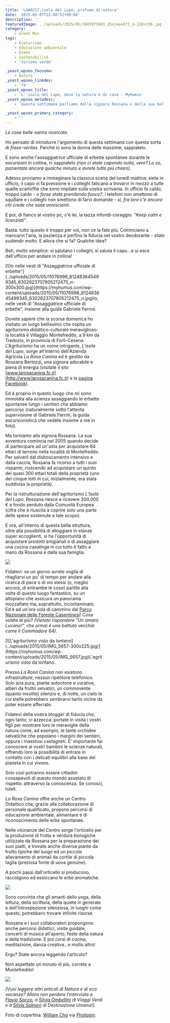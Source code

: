 ```yaml
---
title: 'L&#8217;isola del Lupo, profumo di natura'
date: '2015-05-07T12:08:52+00:00'
description: ''
featuredImage: ../uploads/2015/05/2603975983_25e14ee6f1_o-150x150.jpg
category:
    - Green Mix
tags:
    - Ecoturismo
    - Educazione ambientale
    - Green
    - Sostenibilità
    - 'turismo verde'

_yoast_wpseo_focuskw:
    - Natura
_yoast_wpseo_linkdex:
    - '74'
_yoast_wpseo_title:
    - 'L''isola del Lupo, dove la natura è di casa - MyHumus'
_yoast_wpseo_metadesc:
    - 'Questa settimana parliamo della signora Rossana e della sua bellissima avventura in difesa della natura e della biodiversità.'

_yoast_wpseo_primary_category:
    - ''
---
```



*Le cose belle vanno ricercate.*

Ho pensato di introdurre l'argomento di questa settimana con questa sorta di *frase-veritas*. Perché io sono la donna delle massime, sappiatelo.

E sono anche l'assaggiatrice ufficiale di erbette spontanee durante le escursioni in collina, ri-sappiatelo *(non ci state capendo nulla, vero? Lo so, pazientate ancora qualche minuto e avrete tutto più chiaro).*

Adesso proviamo a immaginare la classica scena del lunedì mattina: siete in ufficio, il capo vi fa pressione e i colleghi faticano a trovarvi in mezzo a tutte quelle scartoffie che sono impilate sulla vostra scrivania. In ufficio fa caldo, troppo caldo - *o forse state prendendo fuoco?*, i telefoni non smettono di squillare e i colleghi non smettono di farvi domande - *sì, fra loro c'è ancora chi crede che siate onniscienti*.

E poi, di fianco al vostro pc, c'è lei, la tazza infondi-coraggio: "*Keep calm e licenziati"*.

Basta: tutto questo è troppo per voi, non ce la fate più. Cominciano a mancarvi l'aria, la pazienza e perfino la fiducia nel vostro deodorante - *state sudando molto*. E allora che si fa? Qualche idea?

Beh, molto semplice: si salutano i colleghi, si saluta il capo...e si esce dall'ufficio per andare in collina!

<div class="wp-caption alignright" id="attachment_1551" style="width: 298px">[![Io nelle vesti di "Assaggiatrice ufficiale di erbette"](../uploads/2015/05/11076998_812483645499345_6302623707805212475_n-300x300.jpg)](https://myhumus.com/wp-content/uploads/2015/05/11076998_812483645499345_6302623707805212475_n.jpg)Io, nelle vesti di "Assaggiatrice ufficiale di erbette", insieme alla guida Gabriele Ferrini.

Dovete sapere che la scorsa domenica ho visitato un luogo bellissimo che ospita un agriturismo didattico-culturale meraviglioso: la località è Villaggio Montefreddo, a 9 km da Tredozio, in provincia di Forlì-Cesena. L'Agriturismo ha un nome intrigante, *L'isola del Lupo*, sorge all'interno dell'Azienda Agricola *La Rosa Canina* ed è gestito da Rossana Bertozzi, una signora adorabile e piena di energia (visitate il sito [www.larosacanina.fc.it](http://www.larosacanina.fc.it) e la [pagina Facebook](https://www.facebook.com/IsolaLupo)).

Ed è proprio in questo luogo che mi sono immolata alla scienza assaggiando le erbette spontanee lungo i sentieri che abbiamo percorso (naturalmente sotto l'attenta supervisione di Gabriele Ferrini, la guida escursionistica che vedete insieme a me in foto).

Ma torniamo alla signora Rossana. La sua avventura comincia nel 2005 quando decide di partecipare ad un'asta per acquistare 84 ettari di terreno nella località di Montefreddo. Per salvarli dal disboscamento intensivo e dalla caccia, Rossana fa ricorso a tutti i suoi risparmi, riuscendo ad acquistare un quinto dei quasi 300 ettari totali della proprietà (uno dei cinque lotti in cui, inizialmente, era stata suddivisa la proprietà).

Per la ristrutturazione dell'agriturismo *L'Isola del Lupo*, Rossana riesce a ricevere 300.000 € a fondo perduto dalla Comunità Europea (cifra che è riuscita a coprire solo una parte delle spese sostenute a tale scopo).

E ora, all'interno di questa bella struttura, oltre alla possibilità di alloggiare in stanze super accoglienti, si ha l'opportunità di acquistare prodotti artigianali e di assaggiare una cucina casalinga in cui tutto è fatto a mano da Rossana e dalla sua famiglia.

![](https://myhumus.com/nextgen-attach_to_post/preview/id--1563)

Fidatevi: se un giorno avrete voglia di ritagliarvi un po' di tempo per andare alla ricerca di pace o di voi stessi (o, meglio ancora, di entrambe le cose) partite alla volta di questo luogo fantastico, su un altopiano che assicura un panorama mozzafiato ma, soprattutto, incontaminato. Ed è ad un'ora sola di cammino dal [Parco Nazionale delle Foreste Casentinesi](http://www.parcoforestecasentinesi.it/pfc/index.php?option=com_inclusore_homepage&lang=it&jos_change_template=pfc_homepage)! Cosa volete di più? *(Vietato rispondere "Un amaro Lucano!", che ormai è una battuta vecchia come il Commodore 64).*

<div class="wp-caption alignright" id="attachment_1565" style="width: 310px">[![L'agriturismo visto da lontano](../uploads/2015/05/IMG_5657-300x225.jpg)](https://myhumus.com/wp-content/uploads/2015/05/IMG_5657.jpg)L'agriturismo visto da lontano.

Presso *La Rosa Canina* non esistono infrastrutture, nessun ripetitore telefonico. Solo aria pura, piante autoctone e curative, alberi da frutto selvatici, un commovente (quanto insolito) silenzio e, di notte, un cielo le cui stelle potrebbero sembrarvi tanto vicine da poter essere afferrate.

Fidatevi della vostra blogger di fiducia che, ogni tanto, ci azzecca: portate in visita i vostri figli per mostrare loro le meraviglie della natura come, ad esempio, le tante orchidee selvatiche che popolano i margini dei sentieri, oppure i maestosi castagneti. E' importante far conoscere ai vostri bambini le scienze naturali, offrendo loro la possibilità di entrare in contatto con i delicati equilibri alla base del pianeta in cui vivono.

Solo così potranno essere cittadini consapevoli di questo mondo assetato di rispetto: attraverso la conoscenza. Se conosci, tuteli.

*La Rosa Canina* offre anche un Centro Didattico che, grazie alla collaborazione di personale qualificato, propone percorsi di educazione ambientale, alimentare e di riconoscimento delle erbe spontanee.

Nelle vicinanze del Centro sorge l'orticello per la produzione di frutta e verdura biologiche utilizzate da Rossana per la preparazione dei suoi piatti, e trovate anche diverse piante da frutto tipiche del luogo ed un piccolo allevamento di animali da cortile di piccola taglia (preziosa fonte di uova genuine).

A pochi passi dall'orticello si producono, raccolgono ed essiccano le erbe aromatiche.

![](https://myhumus.com/nextgen-attach_to_post/preview/id--1575)

Sono convinta che gli amanti dello yoga, della lettura, della scrittura, della quiete in generale e dell'introspezione silenziosa, in luoghi come questo, potrebbero trovare infinite risorse.

Rossana e i suoi collaboratori propongono anche percorsi didattici, visite guidate, concerti di musica all'aperto, feste della natura e della tradizione. E poi corsi di cucina, meditazione, danza creativa...e molto altro!

Ergo? State ancora leggendo l'articolo?

Non aspettate un minuto di più, correte a Montefreddo!

![](https://myhumus.com/nextgen-attach_to_post/preview/id--1592)

*\[Vuoi leggere altri articoli di Natura e di eco vacanze? Allora non perdere l'intervista a [Flavio Sacco](https://myhumus.com/natura/), a [Silvia Ombellini](https://myhumus.com/turismo-sostenibile/) di Viaggi Verdi e a [Silvia Salmeri](https://myhumus.com/in-viaggio-verso-gli-altri/) di Destinazione Umana!\].*

Foto di copertina: [William Cho](http://www.flickr.com/photos/84493444@N00/2603975983) via [Photopin](http://photopin.com).

